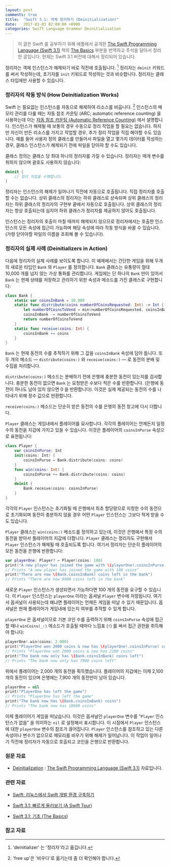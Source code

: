 ```yaml
---
layout: post
comments: true
title:  "Swift 3.1: 객체 정리하기 (Deinitialization)"
date:   2017-03-03 02:00:00 +0900
categories: Swift Language Grammar Deinitialization
---
```


> 이 글은 Swift 를 공부하기 위해 애플에서 공개한 [The Swift Programming Language (Swift 3.1)](https://developer.apple.com/library/prerelease/content/documentation/Swift/Conceptual/Swift_Programming_Language/) 책의 [The Basics](https://developer.apple.com/library/prerelease/content/documentation/Swift/Conceptual/Swift_Programming_Language/TheBasics.html#//apple_ref/doc/uid/TP40014097-CH5-ID309) 부분을 번역하고 주석을 달아서 정리한 글입니다. 현재는 Swift 3.1 버전에 대해서 정리되어 있습니다.

정리자는 객체 인스턴스가 해제되기 바로 직전에 호출됩니다. [^deinitializer] 정리자는 `deinit` 키워드를 써서 작성하는데, 초기자를 `init` 키워드로 작성하는 것과 비슷합니다. 정리자는 클래스 타입에만 사용할 수 있습니다.

### 정리자의 작동 방식 (How Deinitialization Works)

Swift 는 필요없는 인스턴스를 자동으로 해제하여 리소스를 비웁니다. [^free-up] 인스턴스의 메모리 관리를 다룰 때는 자동 참조 카운팅 (ARC; automatic reference counting) 을 사용하는데 이는 [자동 참조 카운팅 (Automatic Reference Counting)](https://developer.apple.com/library/prerelease/content/documentation/Swift/Conceptual/Swift_Programming_Language/AutomaticReferenceCounting.html#//apple_ref/doc/uid/TP40014097-CH20-ID48) 에서 설명합니다. 인스턴스가 해제될 때 보통의 경우 수동으로 정리 작업을 할 필요는 없습니다. 하지만 자신이 만든 리소스를 가지고 작업할 경우, 추가 정리 작업을 직접 해야할 수도 있습니다. 예를 들어 사용자 정의 클래스를 만들어서 파일을 열고 몇가지 데이터를 작성하는 경우, 클래스 인스턴스가 해제되기 전에 파일을 닫아햐 할 수도 있습니다.

클래스 정의는 클래스 당 최대 하나의 정리자를 가질 수 있습니다. 정리자는 매개 변수를 취하지 않으며 괄호도 사용하지 않습니다:

```swift
deinit {
    // 정리 작업을 수행합니다.
}
```

정리자는 인스턴스의 해제가 일어나기 직전에 자동으로 호출됩니다. 직접 정리자를 호출할 수는 없습니다. 상위 클래스의 정리자는 하위 클래스로 상속되며 상위 클래스의 정리자는 하위 클래스의 정리자의 구현부 끝에서 자동으로 호출됩니다. 상위 클래스의 정리자는 항상 호출되는데 심지어 하위 클래스가 정리자를 제공하지 않아도 호출됩니다.

인스턴스는 정리자의 호출이 마칠 때까지 해제되지 않으므로 정리자에서는 호출한 인스턴스의 모든 속성에 접근이 가능하며 해당 속성에 따라 작동 방식을 바꿀 수 있습니다. (가령 닫아야할 파일의 이름을 조회해 볼 수 있습니다).

### 정리자의 실제 사례 (Deinitializers in Action)

다음에 정리자의 실제 사례를 보이도록 합니다. 이 예제에서는 간단한 게임을 위해 두개의 새로운 타입인 `Bank` 와 `Player` 를 정의합니다. `Bank` 클래스는 유통량이 절대 10,000 개를 넘지 않는 가상 통화를 관리합니다. 게임에는 단 하나의 `Bank` 만이 있어서 `Bank` 는 현재 상태를 저장하고 관리하기 위한 속성과 메소드를 가진 클래스로 구현합니다:

```swift
class Bank {
    static var coinsInBank = 10_000
    static func distribute(coins numberOfCoinsRequested: Int) -> Int {
        let numberOfCoinsToVend = min(numberOfCoinsRequested, coinsInBank)
        coinsInBank -= numberOfCoinsToVend
        return numberOfCoinsToVend
    }
    static func receive(coins: Int) {
        coinsInBank += coins
    }
}
```

`Bank` 는 현재 동전의 수를 추적하기 위해 그 값을 `coinsInBank` 속성에 담아 둡니다. 또 두 개의 메소드 — `distribute(coins:)` 와 `receive(coins:)` — 로 동전의 분배 및 수집을 처리합니다.

`distribute(coins:)` 메소드는 분배하기 전에 은행에 충분한 동전이 있는지를 검사합니다. 충분한 동전이 없으면 `Bank` 는 요청받은 수보다 적은 수를 반환합니다. (은행에 동전이 하나도 남아 있지 않으면 0 을 반환합니다). 이것은 실제 제공되는 동전의 수를 나타내기 위해 정수 값으로 반환합니다.

`receive(coins:)` 메소드는 단순히 받은 동전의 수를 은행의 동전 창고에  다시 더합니다.

`Player` 클래스는 게임내에서 플레이어를 묘사합니다. 각각의 플레이어는 언제든지 일정 수의 동전을 지갑에 가지고 있을 수 있습니다. 이것은 플레이어의 `coinsInPurse` 속성으로 표현됩니다:

```swift
class Player {
    var coinsInPurse: Int
    init(coins: Int) {
        coinsInPurse = Bank.distribute(coins: coins)
    }
    func win(coins: Int) {
        coinsInPurse += Bank.distribute(coins: coins)
    }
    deinit {
        Bank.receive(coins: coinsInPurse)
    }
}
```

각각의 `Player` 인스턴스는 초기화될 때 은행에서 최초 할당량으로 지정한 수의 동전으로 초기화되며 동전이 충분하지 않을 경우 어떤 `Player` 인스턴스는 그보다 적게 받을 수도 있습니다.

`Player` 클래스는 `win(coins:)` 메소드를 정의하고 있는데, 이것은 은행에서 특정 수의 동전을 받아서 플레이어의 지갑에 더합니다. `Player` 클래스는 정리자도 구현해서 `Player` 인스턴스가 해제될 때 호출되도록 합니다. 여기서 정리자는 단순히 플레이어의 모든 동전을 은행에 반환합니다:

```swift
var playerOne: Player? = Player(coins: 100)
print("A new player has joined the game with \(playerOne!.coinsInPurse) coins")
// Prints "A new player has joined the game with 100 coins"
print("There are now \(Bank.coinsInBank) coins left in the bank")
// Prints "There are now 9900 coins left in the bank"
```

새로운 `Player` 인스턴스가 생성되면서 가능하다면 100 개의 동전을 요구할 수 있습니다. 이 `Player` 인스턴스는 `playerOne` 이라는 옵셔널 `Player` 변수에 저장됩니다. 여기서 옵셔널이 사용되는데 왜냐면 플레이어는 언제든 게임을 떠날 수 있기 때문입니다. 옵셔널은 현재 플레이어가 게임내에 있는지 여부를 추적할 수 있게 합니다.

`playerOne` 은 옵셔널이므로 기본 코인 수를 출력하기 위해 `coinsInPurse` 속성에 접근할 때나 `winCoins(_:)` 메소드가 호출될 때마다 느낌표 (`!`) 를 써서 접근 권한을 취득해야 합니다:

```swift
playerOne!.win(coins: 2_000)
print("PlayerOne won 2000 coins & now has \(playerOne!.coinsInPurse) coins")
// Prints "PlayerOne won 2000 coins & now has 2100 coins"
print("The bank now only has \(Bank.coinsInBank) coins left")
// Prints "The bank now only has 7900 coins left"
```

위에서 플레이어는 2,000 개의 동전을 획득했습니다. 플레이어의 지갑에는 이제 2,100 개의 동전이 있으며 은행에는 7,900 개의 동전만이 남아 있습니다.

```swift
playerOne = nil
print("PlayerOne has left the game")
// Prints "PlayerOne has left the game"
print("The bank now has \(Bank.coinsInBank) coins")
// Prints "The bank now has 10000 coins"
```

이제 플레이어가 게임을 떠났습니다. 이것은 옵셔널인 `playerOne` 변수를 “`Player` 인스턴스가 없음” 을 의미하는 `nil` 로 설정해서 표시합니다. 이 시점에서 `Player` 인스턴스에 대한 `playerOne` 변수의 참조가 끊어집니다. `Player` 인스턴스를 참조하고 있는 다른 속성이나 변수가 없으므로 메모리를 비우기 위해 해제가 일어납니다. 이 작업이 일어나기 직전에 정리자가 자동으로 호출되고 코인을 은행으로 반환합니다.

### 원문 자료

* [Deinitialization](https://developer.apple.com/library/prerelease/content/documentation/Swift/Conceptual/Swift_Programming_Language/Deinitialization.html#//apple_ref/doc/uid/TP40014097-CH19-ID142) : [The Swift Programming Language (Swift 3.1)](https://developer.apple.com/library/prerelease/content/documentation/Swift/Conceptual/Swift_Programming_Language/) 자료입니다.

### 관련 자료

* [Swift: 리눅스에서 Swift 개발 환경 구축하기](http://xho95.github.io/linux/development/swift/package/install/2017/02/19/Developing-Swift-on-Linux.html)

* [Swift 3.1: 빠르게 둘러보기 (A Swift Tour)](http://xho95.github.io/swift/language/grammar/tour/2016/04/17/A-Swift-Tour.html)
* [Swift 3.1: 기초 (The Basics)](http://xho95.github.io/swift/language/grammar/basic/2016/04/24/The-Basics.html)

### 참고 자료

[^deinitializer]: 'deinitializer' 는 '정리자'라고 옮깁니다.

[^free-up]: 'free up'은 '비우다'로 옮기는데 좀 더 확인해야 합니다.
